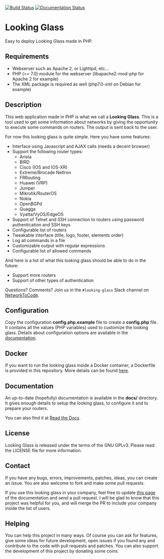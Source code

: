 [![Build Status](https://travis-ci.org/respawner/looking-glass.svg?branch=master)](https://travis-ci.org/respawner/looking-glass)
[![Documentation Status](https://readthedocs.org/projects/looking-glass/badge/?version=latest)](http://looking-glass.readthedocs.io/en/latest/?badge=latest)

# Looking Glass

Easy to deploy Looking Glass made in PHP.

## Requirements

  * Webserver such as Apache 2, or Lighttpd, etc…
  * PHP (>= 7.0) module for the webserver (libapache2-mod-php for Apache 2 for
    example)
  * The XML package is required as well (php7.0-xml on Debian for example)

## Description

This web application made in PHP is what we call a **Looking Glass**. This is a
tool used to get some information about networks by giving the opportunity to
execute some commands on routers. The output is sent back to the user.

For now this looking glass is quite simple. Here you have some features:

  * Interface using Javascript and AJAX calls (needs a decent browser)
  * Support the following router types:
    * Arista
    * BIRD
    * Cisco (IOS and IOS-XR)
    * Extreme/Brocade NetIron
    * FRRouting
    * Huawei (VRP)
    * Juniper
    * Mikrotik/RouterOS
    * Nokia
    * OpenBGPd
    * Quagga
    * Vyatta/VyOS/EdgeOS
  * Support of Telnet and SSH connection to routers using password
    authentication and SSH keys
  * Configurable list of routers
  * Tweakable interface (title, logo, footer, elements order)
  * Log all commands in a file
  * Customizable output with regular expressions
  * Configurable list of allowed commands

And here is a list of what this looking glass should be able to do in the
future:

  * Support more routers
  * Support of other types of authentication

Questions? Comments? Join us in the `#looking-glass` Slack channel on
[NetworkToCode](https://networktocode.slack.com/).

## Configuration

Copy the configuration **config.php.example** file to create a **config.php**
file. It contains all the values (PHP variables) used to customize the looking
glass. Details about configuration options are available in the
[documentation](docs/configuration.md).

## Docker

If you want to run the looking glass inside a Docker container, a Dockerfile
is provided in this repository. More details can be found
[here](docs/docker.md).

## Documentation

An up-to-date (hopefully) documentation is available in the **docs/**
directory. It gives enough details to setup the looking glass, to configure it
and to prepare your routers.

You can also find it at
[Read the Docs](http://looking-glass.readthedocs.io/en/latest/).

## License

Looking Glass is released under the terms of the GNU GPLv3. Please read the
LICENSE file for more information.

## Contact

If you have any bugs, errors, improvements, patches, ideas, you can create an
issue. You are also welcome to fork and make some pull requests.

If you use this looking glass in your company, feel free to update
[this page](docs/our_users.md) of the documentation and send a pull request. I
will be glad to know that this project was helpful for you, and will merge the
PR to include your company inside the list of users.

## Helping

You can help this project in many ways. Of course you can ask for features,
give some ideas for future development, open issues if you found any and
contribute to the code with pull requests and patches. You can also support the
development of this project by donating some coins.
